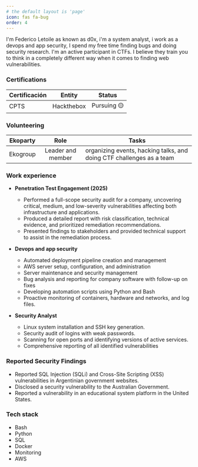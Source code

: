 ```yaml
---
# the default layout is 'page'
icon: fas fa-bug
order: 4
---
```

I'm Federico Letoile as known as d0x, i'm a system analyst, i work as a devops and app security, I spend my free time finding bugs and doing security research. I'm an active participant in CTFs. I believe they train you to think in a completely different way when it comes to finding web vulnerabilities.

### Certifications

| Certificación                       | Entity       | Status        |
| ----------------------------------- | ------------ | :-----------: |
| CPTS                                | Hackthebox  | Pursuing 🟡  |

### Volunteering

| Ekoparty                       | Role               | Tasks                                                |
| ------------------------------ | :----------------: | ---------------------------------------------------- |
| Ekogroup                       | Leader and member  | organizing events, hacking talks, and doing CTF challenges as a team |

### Work experience

- **Penetration Test Engagement (2025)**
  - Performed a full-scope security audit for a company, uncovering critical, medium, and low-severity vulnerabilities affecting both infrastructure and applications.  
  - Produced a detailed report with risk classification, technical evidence, and prioritized remediation recommendations.  
  - Presented findings to stakeholders and provided technical support to assist in the remediation process.  

- **Devops and app security**
  - Automated deployment pipeline creation and management
  - AWS server setup, configuration, and administration
  - Server maintenance and security management
  - Bug analysis and reporting for company software with follow-up on fixes
  - Developing automation scripts using Python and Bash
  - Proactive monitoring of containers, hardware and networks, and log files.

- **Security Analyst**
  - Linux system installation and SSH key generation.
  - Security audit of logins with weak passwords.
  - Scanning for open ports and identifying versions of active services.
  - Comprehensive reporting of all identified vulnerabilities

### Reported Security Findings  
- Reported SQL Injection (SQLi) and Cross-Site Scripting (XSS) vulnerabilities in Argentinian government websites.  
- Disclosed a security vulnerability to the Australian Government.  
- Reported a vulnerability in an educational system platform in the United States.  
 
### Tech stack

- Bash
- Python
- SQL
- Docker
- Monitoring
- AWS


